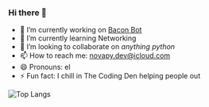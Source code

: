 ### Hi there 👋

<!--
**NeonSupernova/NeonSupernova** is a ✨ _special_ ✨ repository because its `README.md` (this file) appears on your GitHub profile.

Here are some ideas to get you started:

- 🔭 I’m currently working on ...
- 🌱 I’m currently learning ...
- 👯 I’m looking to collaborate on ...
- 🤔 I’m looking for help with ...
- 💬 Ask me about ...
- 📫 How to reach me: ...
- 😄 Pronouns: ...
- ⚡ Fun fact: ...
-->

- 🔭 I’m currently working on [Bacon Bot](https://github.com/NeonSupernova/BACNbot)
- 🌱 I’m currently learning Networking
- 👯 I’m looking to collaborate on *anything python*
- 📫 How to reach me: novapy.dev@icloud.com
- 😄 Pronouns: el
- ⚡ Fun fact: I chill in The Coding Den helping people out

![Top Langs](https://github-readme-stats.vercel.app/api/top-langs/?username=NeonSupernova&theme=tokyonight)
